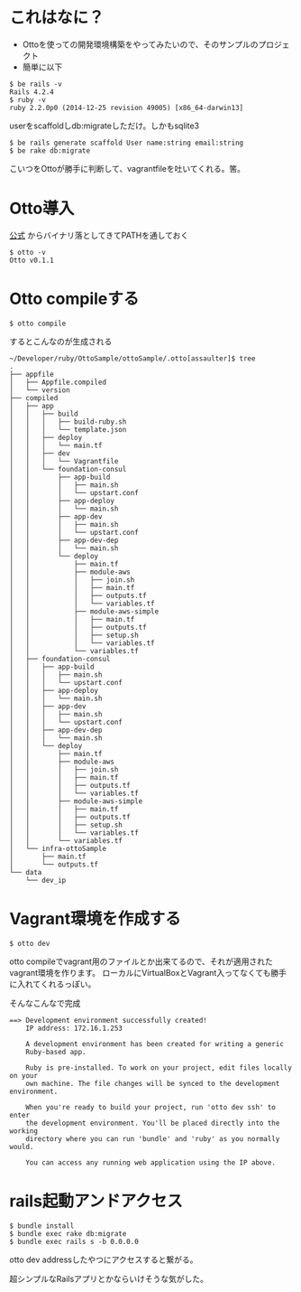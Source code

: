 # これはなに？

* Ottoを使っての開発環境構築をやってみたいので、そのサンプルのプロジェクト
* 簡単に以下

```
$ be rails -v
Rails 4.2.4
$ ruby -v
ruby 2.2.0p0 (2014-12-25 revision 49005) [x86_64-darwin13]
```

userをscaffoldしdb:migrateしただけ。しかもsqlite3

```
$ be rails generate scaffold User name:string email:string
$ be rake db:migrate
```

こいつをOttoが勝手に判断して、vagrantfileを吐いてくれる。筈。

# Otto導入

[公式](https://hashicorp.com/blog/otto.html)
からバイナリ落としてきてPATHを通しておく

```
$ otto -v
Otto v0.1.1
```

# Otto compileする

```
$ otto compile
```

するとこんなのが生成される

```
~/Developer/ruby/OttoSample/ottoSample/.otto[assaulter]$ tree
.
├── appfile
│   ├── Appfile.compiled
│   └── version
├── compiled
│   ├── app
│   │   ├── build
│   │   │   ├── build-ruby.sh
│   │   │   └── template.json
│   │   ├── deploy
│   │   │   └── main.tf
│   │   ├── dev
│   │   │   └── Vagrantfile
│   │   └── foundation-consul
│   │       ├── app-build
│   │       │   ├── main.sh
│   │       │   └── upstart.conf
│   │       ├── app-deploy
│   │       │   └── main.sh
│   │       ├── app-dev
│   │       │   ├── main.sh
│   │       │   └── upstart.conf
│   │       ├── app-dev-dep
│   │       │   └── main.sh
│   │       └── deploy
│   │           ├── main.tf
│   │           ├── module-aws
│   │           │   ├── join.sh
│   │           │   ├── main.tf
│   │           │   ├── outputs.tf
│   │           │   └── variables.tf
│   │           ├── module-aws-simple
│   │           │   ├── main.tf
│   │           │   ├── outputs.tf
│   │           │   ├── setup.sh
│   │           │   └── variables.tf
│   │           └── variables.tf
│   ├── foundation-consul
│   │   ├── app-build
│   │   │   ├── main.sh
│   │   │   └── upstart.conf
│   │   ├── app-deploy
│   │   │   └── main.sh
│   │   ├── app-dev
│   │   │   ├── main.sh
│   │   │   └── upstart.conf
│   │   ├── app-dev-dep
│   │   │   └── main.sh
│   │   └── deploy
│   │       ├── main.tf
│   │       ├── module-aws
│   │       │   ├── join.sh
│   │       │   ├── main.tf
│   │       │   ├── outputs.tf
│   │       │   └── variables.tf
│   │       ├── module-aws-simple
│   │       │   ├── main.tf
│   │       │   ├── outputs.tf
│   │       │   ├── setup.sh
│   │       │   └── variables.tf
│   │       └── variables.tf
│   └── infra-ottoSample
│       ├── main.tf
│       └── outputs.tf
└── data
    └── dev_ip
```

# Vagrant環境を作成する

```
$ otto dev
```

otto compileでvagrant用のファイルとか出来てるので、それが適用されたvagrant環境を作ります。
ローカルにVirtualBoxとVagrant入ってなくても勝手に入れてくれるっぽい。

そんなこんなで完成

```
==> Development environment successfully created!
    IP address: 172.16.1.253

    A development environment has been created for writing a generic
    Ruby-based app.

    Ruby is pre-installed. To work on your project, edit files locally on your
    own machine. The file changes will be synced to the development environment.

    When you're ready to build your project, run 'otto dev ssh' to enter
    the development environment. You'll be placed directly into the working
    directory where you can run 'bundle' and 'ruby' as you normally would.

    You can access any running web application using the IP above.
```

# rails起動アンドアクセス

```
$ bundle install
$ bundle exec rake db:migrate
$ bundle exec rails s -b 0.0.0.0
```
otto dev addressしたやつにアクセスすると繋がる。

超シンプルなRailsアプリとかならいけそうな気がした。
